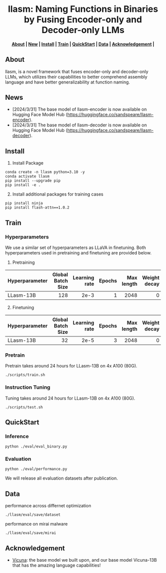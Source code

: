 <h1 align="center">llasm: Naming Functions in Binaries by Fusing Encoder-only and Decoder-only LLMs</h1>

<h4 align="center">
<p>
<a href=#about>About</a> |
<a href=#new>New</a> |
<a href=#install>Install</a> |
<a href=#train>Train</a> |
<a href=#quickstart>QuickStart</a> |
<a href=#data>Data</a> |
<a href=#acknowledgement>Acknowledgement</a> |
<p>
</h4>

## About

llasm, is a novel framework that fuses encoder-only and decoder-only LLMs, which utilizes their capabilities to better comprehend assembly language and have better generalizability at function naming.

## News

- [2024/3/31] The base model of llasm-encoder is now available on Hugging Face Model Hub (https://huggingface.co/sandspeare/llasm-encoder).
- [2024/3/31] The base model of llasm-decoder is now available on Hugging Face Model Hub (https://huggingface.co/sandspeare/llasm-decoder).

## Install

1. Install Package
```Shell
conda create -n llasm python=3.10 -y
conda activate llasm
pip install --upgrade pip
pip install -e .
```

2. Install additional packages for training cases
```
pip install ninja
pip install flash-attn==1.0.2
```

## Train

### Hyperparameters
We use a similar set of hyperparameters as LLaVA in finetuning.  Both hyperparameters used in pretraining and finetuning are provided below.

1. Pretraining

| Hyperparameter | Global Batch Size | Learning rate | Epochs | Max length | Weight decay |
| --- | ---: | ---: | ---: | ---: | ---: |
| LLasm-13B | 128 | 2e-3 | 1 | 2048 | 0 |

2. Finetuning

| Hyperparameter | Global Batch Size | Learning rate | Epochs | Max length | Weight decay |
| --- | ---: | ---: | ---: | ---: | ---: |
| LLasm-13B | 32 | 2e-5 | 3 | 2048 | 0 |


### Pretrain

Pretrain takes around 24 hours for LLasm-13B on 4x A100 (80G).

```Shell
./scripts/train.sh
```

### Instruction Tuning

Tuning takes around 24 hours for LLasm-13B on 4x A100 (80G).

```Shell
./scripts/test.sh
```


## QuickStart

### Inference

```Shell
python ./eval/eval_binary.py
```

### Evaluation

```Shell
python ./eval/performance.py
```

We will release all evaluation datasets after publication.

## Data
performance across differnet optimization
```
./llasm/eval/save/dataset
```
performance on mirai malware

```
./llasm/eval/save/mirai
```

## Acknowledgement

- [Vicuna](https://github.com/lm-sys/FastChat): the base model we built upon, and our base model Vicuna-13B that has the amazing language capabilities!